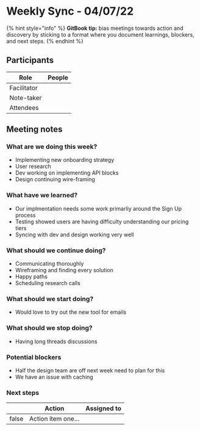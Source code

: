# Weekly Sync - 04/07/22

{% hint style="info" %}
**GitBook tip:** bias meetings towards action and discovery by sticking to a format where you document learnings, blockers, and next steps.
{% endhint %}

## Participants

<table><thead><tr><th>Role</th><th data-type="users" data-multiple>People</th></tr></thead><tbody><tr><td>Facilitator</td><td></td></tr><tr><td>Note-taker</td><td></td></tr><tr><td>Attendees</td><td></td></tr></tbody></table>

## Meeting notes

### What are we doing this week?

* Implementing new onboarding strategy
* User research
* Dev working on implementing API blocks
* Design continuing wire-framing

### What have we learned?

* Our implmentation needs some work primarliy around the Sign Up process
* Testing showed users are having difficulty understanding our pricing tiers
* Syncing with dev and design working very well

### What should we continue doing?

* Communicating thoroughly&#x20;
* Wireframing and finding every solution
* Happy paths
* Scheduling research calls

### What should we start doing?

* Would love to try out the new tool for emails

### What should we stop doing?

* Having long threads discussions

### Potential blockers

* Half the design team are off next week need to plan for this
* We have an issue with caching

### Next steps

<table><thead><tr><th data-type="checkbox"></th><th>Action</th><th data-type="users" data-multiple>Assigned to</th></tr></thead><tbody><tr><td>false</td><td>Action item one…</td><td></td></tr></tbody></table>
